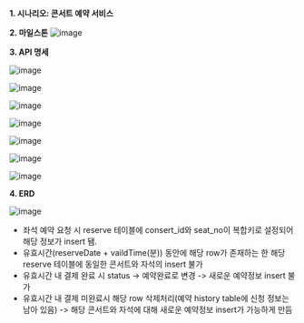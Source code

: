 **1. 시나리오: 콘서트 예약 서비스**
   
**2. 마일스톤**
![image](https://github.com/kkyuny/concert/assets/88278485/c7800d75-ac99-4c97-a68a-b2c4c88ab0fb)

**3. API 명세**

![image](https://github.com/kkyuny/concert/assets/88278485/65d1ca78-2693-4db8-921d-7aae93d5b0a4)

![image](https://github.com/kkyuny/concert/assets/88278485/f0e21b33-d847-4eba-a917-5c192ef42007)

![image](https://github.com/kkyuny/concert/assets/88278485/951efa27-e66e-4894-aa3e-9010cfcb0eb8)

![image](https://github.com/kkyuny/concert/assets/88278485/a462bc01-11fe-437d-b7a9-c8606e281be4)

![image](https://github.com/kkyuny/concert/assets/88278485/5ff19b7f-cd07-4223-8962-488ae3ce3fc1)

![image](https://github.com/kkyuny/concert/assets/88278485/3021bdb0-b6eb-408c-b3ff-713cae3ecf27)

![image](https://github.com/kkyuny/concert/assets/88278485/629b09e5-81c5-41e3-a1ed-3304e0809f4f)

**4. ERD**

![image](https://github.com/kkyuny/concert/assets/88278485/761077e9-c7a4-4f23-8713-292bc5b177fa)

- 좌석 예약 요청 시 reserve 테이블에 consert_id와 seat_no이 복합키로 설정되어 해당 정보가 insert 됌.
- 유효시간(reserveDate + vaildTime(분)) 동안에 해당 row가 존재하는 한 해당 reserve 테이블에 동일한 콘서트와 자석의 insert 불가
- 유효시간 내 결제 완료 시 status -> 예약완료로 변경 -> 새로운 예약정보 insert 불가
- 유효시간 내 결제 미완료시 해당 row 삭제처리(예약 history table에 신청 정보는 남아 있음) -> 해당 콘서트와 자석에 대해 새로운 예약정보 insert가 가능하게 만듬
   
